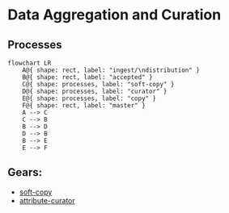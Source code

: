 # Data Aggregation and Curation

## Processes

```mermaid
flowchart LR
    A@{ shape: rect, label: "ingest/\ndistribution" }
    B@{ shape: rect, label: "accepted" }
    C@{ shape: processes, label: "soft-copy" }
    D@{ shape: processes, label: "curator" }
    E@{ shape: processes, label: "copy" }
    F@{ shape: rect, label: "master" }
    A --> C
    C --> B
    B --> D
    D --> B
    B --> E
    E --> F
```

## Gears:

- [soft-copy](https://gitlab.com/flywheel-io/scientific-solutions/gears/soft-copy)
- [attribute-curator](../attribute-curator/)
